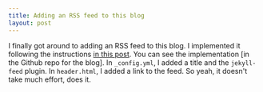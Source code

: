 ```yaml
---
title: Adding an RSS feed to this blog
layout: post
---
```

I finally got around to adding an RSS feed to this blog. I implemented it following the instructions [in this post](https://dzhavat.github.io/2020/01/19/adding-an-rss-feed-to-github-pages.html). You can see the implementation [in the Github repo for the blog]. In `_config.yml`, I added a title and the `jekyll-feed` plugin. In `header.html`, I added a link to the feed. So yeah, it doesn't take much effort, does it.